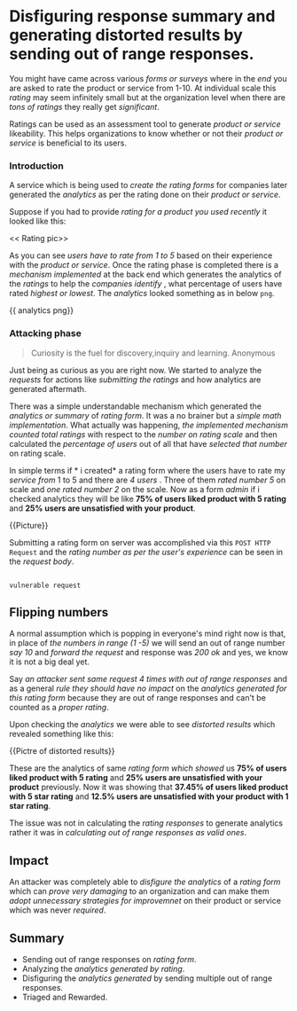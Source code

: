 # Disfiguring response summary and generating distorted results by sending out of range responses.


You might have came across various *forms or surveys* where in the *end* you are asked to rate the product or service from 1-10.  At individual scale this *rating*  may seem infinitely small but at the organization level when there are *tons of ratings*  they really get *significant*.

Ratings can be used as an assessment tool to generate *product or service*  likeability. This helps organizations to know whether or not their *product or service* is beneficial to its users.

### Introduction

A service which is being used to *create the rating forms*   for companies later  generated the *analytics* as per the rating  done on their *product or service*. 

Suppose if you had to provide *rating for a product you used recently* it looked like this:

<< Rating pic>>

As you can see *users have to rate from 1 to 5* based on their experience  with the *product or service*. Once the rating phase is completed there is a *mechanism implemented* at the back end which generates the analytics of the *ratings* to help the *companies identify* , what percentage of users have rated *highest or lowest*. The *analytics* looked something as in below ```png```.

{{ analytics png}}

### Attacking phase

>Curiosity is the fuel for discovery,inquiry and learning.                              Anonymous

Just being as curious as you are right now. We started to analyze the *requests* for actions like *submitting the ratings*  and how analytics are generated aftermath. 

There was a simple understandable mechanism which generated the *analytics or summary* of  *rating form*. It was a no brainer but a *simple math implementation*. What actually was happening, *the implemented mechanism counted total ratings*  with respect to the *number on rating scale* and then calculated the *percentage of users*   out of all that have *selected that number* on rating scale.

In simple terms if * i created* a rating form where the users have to rate my *service from* 1 to 5  and there are *4 users* . Three of them *rated number 5* on scale and *one rated number 2* on the scale. Now as a form *admin* if i checked analytics they will be like **75% of  users liked product with 5 rating** and  **25% users are unsatisfied with your product**.

{{Picture}}

Submitting a rating form on server was accomplished via this ```POST HTTP Request``` and the *rating number as per the user's experience*  can be seen in the *request body*.

```http 

vulnerable request
```

## Flipping numbers

A normal assumption which is popping in everyone's mind right now is that, in place of *the numbers in range (1 -5)*  we will send an out of range number *say 10*  and *forward the request* and response was *200 ok*  and yes, we know it is not a big deal yet.

Say *an attacker sent same request 4 times with out of range responses* and as a general *rule they should have no impact* on the *analytics generated for this rating form* because they are out of range responses and can't be counted as a *proper rating*.

Upon checking the *analytics* we were able to see *distorted results* which revealed something like this:

{{Pictre of distorted results}}

These are the analytics of same *rating form which showed* us **75% of  users liked product with 5 rating** and  **25% users are unsatisfied with your product** previously. Now it was showing that **37.45% of users liked product with 5 star rating**  and **12.5% users are unsatisfied with your product with 1 star rating**.

 The issue was not in calculating the *rating responses* to generate analytics  rather it was in *calculating out of range responses as valid ones*.

## Impact

An attacker was completely able to *disfigure the analytics* of a *rating form* which can *prove very damaging* to an organization and can make them *adopt unnecessary strategies for improvemnet*  on their product or service which was never *required*.

## Summary 

- Sending out of range responses on *rating form*.
- Analyzing the *analytics generated by rating*.
- Disfiguring the *analytics generated* by sending multiple out of range responses.
- Triaged and Rewarded.




